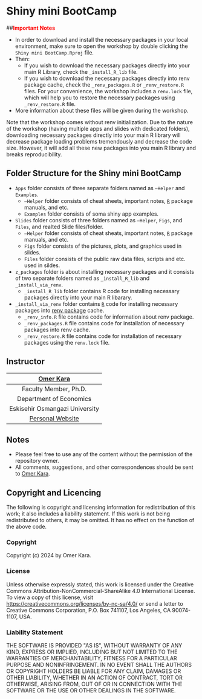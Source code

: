 # Shiny mini BootCamp

##<span style="color:red">**Important Notes**</span>

- In order to download and install the necessary packages in your local environment, make sure to open the workshop by double clicking the `Shiny mini BootCamp.Rproj` file.
- Then:
	+ If you wish to download the necessary packages directly into your main R Library, check the `_install_R_lib` file.
	+ If you wish to download the necessary packages directly into renv package cache, check the `_renv_packages.R` or `_renv_restore.R` files. For your convenience, the workshop includes a `renv.lock` file, which will help you to restore the necessary packages using `_renv_restore.R` file.
- More information about these files will be given during the workshop.

Note that the workshop comes without renv initialization. Due to the nature of the workshop (having multiple apps and slides with dedicated folders), downloading necessary packages directly into your main R library will decrease package loading problems tremendously and decrease the code size. However, it will add all these new packages into you main R library and breaks reproducibility.

## Folder Structure for the Shiny mini BootCamp

- `Apps` folder consists of three separate folders named as `—Helper` and `Examples`.
	+ `—Helper` folder consists of cheat sheets, important notes, [`R`](https://www.r-project.org/) package manuals, and etc.
	+ `Examples` folder consists of soma shiny app examples.
- `Slides` folder consists of three folders named as `—Helper`, `Figs`, and `Files`, and realted Slide files/folder.
	+ `—Helper` folder consists of cheat sheats, important notes, [`R`](https://www.r-project.org/) package manuals, and etc.
	+ `Figs` folder consists of the pictures, plots, and graphics used in sildes.
	+ `Files` folder consists of the public raw data files, scripts and etc. used in sildes.
- `z_packages` folder is about installing necessary packages and it consists of two separate folders named as `_install_R_lib` and `_install_via_renv`.
	+ `_install_R_lib` folder contains R code for installing necessary packages directly into your main R libarary.
- `_install_via_renv` folder contains [`R`](https://www.r-project.org/) code for installing necessary packages into [renv package](https://rstudio.github.io/renv/index.html) cache.
	+ `_renv_info.R` file contains code for information about renv package.
	+ `_renv_packages.R` file contains code for installation of necessary packages into renv cache.
	+ `_renv_restore.R` file contains code for installation of necessary packages using the `renv.lock` file.

## Instructor
| [Omer Kara](<mailto:omer.kara.ylsy@gmail.com>) |
| :---: |
| Faculty Member, Ph.D. |
| Department of Economics |
| Eskisehir Osmangazi University |
| [Personal Website](https://omerkara.netlify.app/) |

## Notes
- Please feel free to use any of the content without the permission of the repository owner.
- All comments, suggestions, and other correspondences should be sent to [Omer Kara](<mailto:omer.kara.ylsy@gmail.com>).

## Copyright and Licencing 
The following is copyright and licensing information for redistribution of this work; it also includes a liability statement. If this work is not being redistributed to others, it may be omitted. It has no effect on the function of the above code.

### Copyright 
Copyright (c) 2024 by Omer Kara.

### License
Unless otherwise expressly stated, this work is licensed under the Creative Commons Attribution-NonCommercial-ShareAlike 4.0 International License. To view a copy of this license, visit https://creativecommons.org/licenses/by-nc-sa/4.0/ or send a letter to Creative Commons Corporation, P.O. Box 741107, Los Angeles, CA 90074-1107, USA.

### Liability Statement
THE SOFTWARE IS PROVIDED "AS IS", WITHOUT WARRANTY OF ANY KIND, EXPRESS OR IMPLIED, INCLUDING BUT NOT LIMITED TO THE WARRANTIES OF MERCHANTABILITY, FITNESS FOR A PARTICULAR PURPOSE AND NONINFRINGEMENT. IN NO EVENT SHALL THE AUTHORS OR COPYRIGHT HOLDERS BE LIABLE FOR ANY CLAIM, DAMAGES OR OTHER LIABILITY, WHETHER IN AN ACTION OF CONTRACT, TORT OR OTHERWISE, ARISING FROM, OUT OF OR IN CONNECTION WITH THE SOFTWARE OR THE USE OR OTHER DEALINGS IN THE SOFTWARE. 